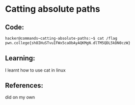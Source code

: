 # Catting absolute paths
## Code:
```bash
hacker@commands~catting-absolute-paths:~$ cat /flag
pwn.college{sh8IHuSTvuIFWx5caObAyAQKMgN.dlTM5QDL5kDN0czW}

```
## Learning:
 I learnt how to use cat in linux
## References:
 did on my own
